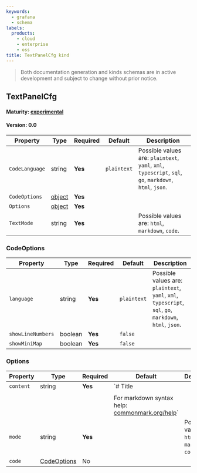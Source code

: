 ```yaml
---
keywords:
  - grafana
  - schema
labels:
  products:
    - cloud
    - enterprise
    - oss
title: TextPanelCfg kind
---
```

> Both documentation generation and kinds schemas are in active development and subject to change without prior notice.

## TextPanelCfg

#### Maturity: [experimental](../../../maturity/#experimental)
#### Version: 0.0



| Property       | Type                   | Required | Default     | Description                                                                                             |
|----------------|------------------------|----------|-------------|---------------------------------------------------------------------------------------------------------|
| `CodeLanguage` | string                 | **Yes**  | `plaintext` | Possible values are: `plaintext`, `yaml`, `xml`, `typescript`, `sql`, `go`, `markdown`, `html`, `json`. |
| `CodeOptions`  | [object](#codeoptions) | **Yes**  |             |                                                                                                         |
| `Options`      | [object](#options)     | **Yes**  |             |                                                                                                         |
| `TextMode`     | string                 | **Yes**  |             | Possible values are: `html`, `markdown`, `code`.                                                        |

### CodeOptions

| Property          | Type    | Required | Default     | Description                                                                                             |
|-------------------|---------|----------|-------------|---------------------------------------------------------------------------------------------------------|
| `language`        | string  | **Yes**  | `plaintext` | Possible values are: `plaintext`, `yaml`, `xml`, `typescript`, `sql`, `go`, `markdown`, `html`, `json`. |
| `showLineNumbers` | boolean | **Yes**  | `false`     |                                                                                                         |
| `showMiniMap`     | boolean | **Yes**  | `false`     |                                                                                                         |

### Options

| Property  | Type                        | Required | Default                                                                        | Description                                      |
|-----------|-----------------------------|----------|--------------------------------------------------------------------------------|--------------------------------------------------|
| `content` | string                      | **Yes**  | `# Title                                                                       |                                                  |
|           |                             |          |                                                                                |                                                  |
|           |                             |          | For markdown syntax help: [commonmark.org/help](https://commonmark.org/help/)` |                                                  |
| `mode`    | string                      | **Yes**  |                                                                                | Possible values are: `html`, `markdown`, `code`. |
| `code`    | [CodeOptions](#codeoptions) | No       |                                                                                |                                                  |


